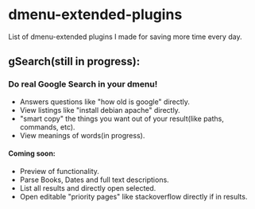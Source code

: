 # dmenu-extended-plugins
List of dmenu-extended plugins I made for saving more time every day.

## gSearch(still in progress):
### Do real Google Search in your dmenu!
- Answers questions like "how old is google" directly.
- View listings like "install debian apache" directly.
- "smart copy" the things you want out of your result(like paths, commands, etc).
- View meanings of words(in progress).

#### Coming soon:
- Preview of functionality.
- Parse Books, Dates and full text descriptions.
- List all results and directly open selected.
- Open editable "priority pages" like stackoverflow directly if in results.

